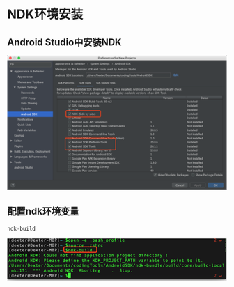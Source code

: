 # NDK环境安装
## Android Studio中安装NDK
![](/assets/移动架构师-NDK开发-NDK安装-1.png)
## 配置ndk环境变量
```d
ndk-build
```
![](/assets/移动架构师-NDK开发-NDK安装-2.png)

